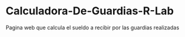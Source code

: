 # Calculadora-De-Guardias-R-Lab
Pagina web que calcula el sueldo a recibir por las guardias realizadas
